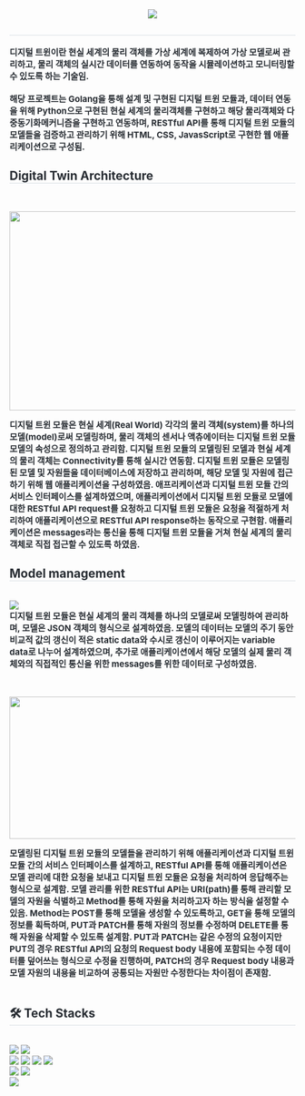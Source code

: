 <div align= "center">
    <img src="https://capsule-render.vercel.app/api?type=soft&color=303e82&height=120&text=Digital%20Twin%20Module&animation=&fontColor=f8f7f7&fontSize=70" />
    </div>
    <div style="text-align: left;"> 
    <h2 style="border-bottom: 1px solid #d8dee4; color: #282d33;">  </h2>  
    <div style="font-weight: 700; font-size: 15px; text-align: left; color: #282d33;"> 디지털 트윈이란 현실 세계의 물리 객체를 가상 세계에 복제하여 가상 모델로써 관리하고, 물리 객체의 실시간 데이터를 연동하여 동작을 시뮬레이션하고 모니터링할 수 있도록 하는 기술임. </li></br></br></li>해당 프로젝트는 Golang을 통해 설계 및 구현된 디지털 트윈 모듈과, 데이터 연동을 위해 Python으로 구현된 현실 세계의 물리객체를 구현하고 해당 물리객체와 다중동기화메커니즘을 구현하고 연동하며, RESTful API를 통해 디지털 트윈 모듈의 모델들을 검증하고 관리하기 위해 HTML, CSS, JavasScript로 구현한 웹 애플리케이션으로 구성됨. </div> 
    </div>
    <h2 style="border-bottom: 1px solid #d8dee4; color: #282d33;"> Digital Twin Architecture </h2> <br>
    <p align="center">
    <img src="https://github.com/Janggeun-Bae/DigitalTwin/assets/128579000/59907bc6-514c-4166-9b4b-904981e2179c" width="850" height="350">
    </p>
    <div style="font-weight: 700; font-size: 15px; text-align: left; color: #282d33;"> 디지털 트윈 모듈은 현실 세계(Real World) 각각의 물리 객체(system)를 하나의 모델(model)로써 모델링하며, 물리 객체의 센서나 액츄에이터는 디지털 트윈 모듈 모델의 속성으로 정의하고 관리함. 디지털 트윈 모듈의 모델링된 모델과 현실 세계의 물리 객체는 Connectivity를 통해 실시간 연동함. 디지털 트윈 모듈은 모델링된 모델 및 자원들을 데이터베이스에 저장하고 관리하며, 해당 모델 및 자원에 접근하기 위해 웹 애플리케이션을 구성하였음. 애프리케이션과 디지털 트윈 모듈 간의 서비스 인터페이스를 설계하였으며, 애플리케이션에서 디지털 트윈 모듈로 모델에 대한 RESTful API request를 요청하고 디지털 트윈 모듈은 요청을 적절하게 처리하여 애플리케이션으로 RESTful API response하는 동작으로 구현함. 애플리케이션은 messages라는 통신을 통해 디지털 트윈 모듈을 거쳐 현실 세계의 물리 객체로 직접 접근할 수 있도록 하였음. </div> 
    <div style="text-align: left;">
    <h2 style="border-bottom: 1px solid #d8dee4; color: #282d33;"> Model management </h2> <br>
    <img src="https://github.com/Janggeun-Bae/Janggeun-Bae/assets/128579000/ef90c0e5-c668-4d71-aecf-1a328ffc5503">
    <div style="font-weight: 700; font-size: 15px; text-align: left; color: #282d33;"> 디지털 트윈 모듈은 현실 세계의 물리 객체를 하나의 모델로써 모델링하여 관리하며, 모델은 JSON 객체의 형식으로 설계하였음. 모델의 데이터는 모델의 주기 동안 비교적 값의 갱신이 적은 static data와 수시로 갱신이 이루어지는 variable data로 나누어 설계하였으며, 추가로 애플리케이션에서 해당 모델의 실제 물리 객체와의 직접적인 통신을 위한 messages를 위한 데이터로 구성하였음. </div> </br></br>
    <p align="center">
    <img src="https://github.com/Janggeun-Bae/Janggeun-Bae/assets/128579000/e4b58d67-1e19-4e6b-905b-080402310904" width="650" height="250">
    </p>
    <div style="font-weight: 700; font-size: 15px; text-align: left; color: #282d33;"> 모델링된 디지털 트윈 모듈의 모델들을 관리하기 위해 애플리케이션과 디지털 트윈 모듈 간의 서비스 인터페이스를 설계하고, RESTful API를 통해 애플리케이션은 모델 관리에 대한 요청을 보내고 디지털 트윈 모듈은 요청을 처리하여 응답해주는 형식으로 설계함. 모델 관리를 위한 RESTful API는 URI(path)를 통해 관리할 모델의 자원을 식별하고 Method를 통해 자원을 처리하고자 하는 방식을 설정할 수 있음. Method는 POST를 통해 모델을 생성할 수 있도록하고, GET을 통해 모델의 정보를 획득하며, PUT과 PATCH를 통해 자원의 정보를 수정하며 DELETE를 통해 자원을 삭제할 수 있도록 설계함. PUT과 PATCH는 같은 수정의 요청이지만 PUT의 경우 RESTful API의 요청의 Request body 내용에 포함되는 수정 데이터를 덮어쓰는 형식으로 수정을 진행하며, PATCH의 경우 Request body 내용과 모델 자원의 내용을 비교하여 공통되는 자원만 수정한다는 차이점이 존재함.  </div> </br>
    <h2 style="border-bottom: 1px solid #d8dee4; color: #282d33;"> 🛠️ Tech Stacks </h2> <br> 
    <div style="margin: ; text-align: left;" "text-align: left;"> 
          <img src="https://img.shields.io/badge/Go-00ADD8?style=for-the-badge&logo=Go&logoColor=white">
          <img src="https://img.shields.io/badge/Python-3776AB?style=for-the-badge&logo=Python&logoColor=white"></br>
          <img src="https://img.shields.io/badge/HTML5-E34F26?style=for-the-badge&logo=HTML5&logoColor=white">
          <img src="https://img.shields.io/badge/css-1572B6?style=for-the-badge&logo=css3&logoColor=white">
          <img src="https://img.shields.io/badge/Javascript-F7DF1E?style=for-the-badge&logo=Javascript&logoColor=white">
          <img src="https://img.shields.io/badge/jQuery-0769AD?style=for-the-badge&logo=jQuery&logoColor=white"></br>
          <img src="https://img.shields.io/badge/redis-DC382D?style=for-the-badge&logo=Redis&logoColor=white">
          <img src="https://img.shields.io/badge/MongoDB-47A248?style=for-the-badge&logo=MongoDB&logoColor=white"></br>
          <img src="https://img.shields.io/badge/Linux-FCC624?style=for-the-badge&logo=Linux&logoColor=white"></br>
          </div>
    </div>
    
